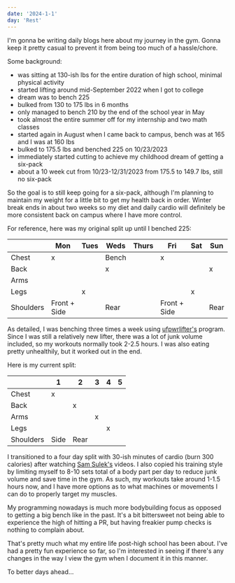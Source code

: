 ```yaml
---
date: '2024-1-1'
day: 'Rest'
---
```


I'm gonna be writing daily blogs here about my journey in the gym. Gonna keep it pretty casual to prevent it from being too much of a hassle/chore.

Some background:
- was sitting at 130-ish lbs for the entire duration of high school, minimal physical activity
- started lifting around mid-September 2022 when I got to college
- dream was to bench 225
- bulked from 130 to 175 lbs in 6 months
- only managed to bench 210 by the end of the school year in May
- took almost the entire summer off for my internship and two math classes
- started again in August when I came back to campus, bench was at 165 and I was at 160 lbs
- bulked to 175.5 lbs and benched 225 on 10/23/2023
- immediately started cutting to achieve my childhood dream of getting a six-pack
- about a 10 week cut from 10/23-12/31/2023 from 175.5 to 149.7 lbs, still no six-pack

So the goal is to still keep going for a six-pack, although I'm planning to maintain my weight for a little bit to get my health back in order. Winter break ends in about two weeks so my diet and daily cardio will definitely be more consistent back on campus where I have more control.

For reference, here was my original split up until I benched 225:

|           | Mon          | Tues | Weds  | Thurs | Fri          | Sat | Sun  |
|-----------|--------------|------|-------|-------|--------------|-----|------|
| Chest     | x            |      | Bench |       | x            |     |      |
| Back      |              |      | x     |       |              |     | x    |
| Arms      |              |      |       |       |              |     |      |
| Legs      |              | x    |       |       |              | x   |      |
| Shoulders | Front + Side |      | Rear  |       | Front + Side |     | Rear |

As detailed, I was benching three times a week using [ufpwrlifter's](https://www.youtube.com/@UFpwrLifter) program. Since I was still a relatively new lifter, there was a lot of junk volume included, so my workouts normally took 2-2.5 hours. I was also eating pretty unhealthily, but it worked out in the end.

Here is my current split:

|           | 1    | 2    | 3 | 4 | 5 |
|-----------|------|------|---|---|---|
| Chest     | x    |      |   |   |   |
| Back      |      | x    |   |   |   |
| Arms      |      |      | x |   |   |
| Legs      |      |      |   | x |   |
| Shoulders | Side | Rear |   |   |   |

I transitioned to a four day split with 30-ish minutes of cardio (burn 300 calories) after watching [Sam Sulek's](https://www.youtube.com/@sam_sulek) videos. I also copied his training style by limiting myself to 8-10 sets total of a body part per day to reduce junk volume and save time in the gym. As such, my workouts take around 1-1.5 hours now, and I have more options as to what machines or movements I can do to properly target my muscles.

My programming nowadays is much more bodybuilding focus as opposed to getting a big bench like in the past. It's a bit bittersweet not being able to experience the high of hitting a PR, but having freakier pump checks is nothing to complain about.

That's pretty much what my entire life post-high school has been about. I've had a pretty fun experience so far, so I'm interested in seeing if there's any changes in the way I view the gym when I document it in this manner.

To better days ahead...